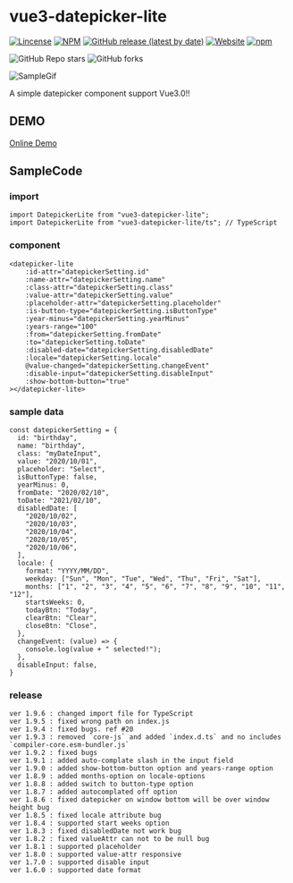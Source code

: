 # vue3-datepicker-lite

[![Lincense](https://img.shields.io/github/license/linmasahiro/vue3-datepicker-lite)](https://github.com/linmasahiro/vue3-datepicker-lite/blob/master/LICENSE) 
[![NPM](https://img.shields.io/npm/v/vue3-datepicker-lite)](https://www.npmjs.com/package/vue3-datepicker-lite)
[![GitHub release (latest by date)](https://img.shields.io/github/v/release/linmasahiro/vue3-datepicker-lite)](https://github.com/linmasahiro/vue3-datepicker-lite)
[![Website](https://img.shields.io/website?url=https%3A%2F%2Flinmasahiro.github.io%2Fvue3-datepicker-lite%2Fdist%2F)](https://linmasahiro.github.io/vue3-datepicker-lite/dist/)
[![npm](https://img.shields.io/npm/dm/vue3-datepicker-lite)](https://www.npmjs.com/package/vue3-datepicker-lite)

![GitHub Repo stars](https://img.shields.io/github/stars/linmasahiro/vue3-datepicker-lite?style=social)
![GitHub forks](https://img.shields.io/github/forks/linmasahiro/vue3-datepicker-lite?style=social)

![SampleGif](https://linmasahiro.github.io/vue3-datepicker-lite/sample.gif)

A simple datepicker component support Vue3.0!!

## DEMO

[Online Demo](https://linmasahiro.github.io/vue3-datepicker-lite/dist/)

## SampleCode

### import
    import DatepickerLite from "vue3-datepicker-lite";
    import DatepickerLite from "vue3-datepicker-lite/ts"; // TypeScript

### component
    <datepicker-lite
        :id-attr="datepickerSetting.id"
        :name-attr="datepickerSetting.name"
        :class-attr="datepickerSetting.class"
        :value-attr="datepickerSetting.value"
        :placeholder-attr="datepickerSetting.placeholder"
        :is-button-type="datepickerSetting.isButtonType"
        :year-minus="datepickerSetting.yearMinus"
        :years-range="100"
        :from="datepickerSetting.fromDate"
        :to="datepickerSetting.toDate"
        :disabled-date="datepickerSetting.disabledDate"
        :locale="datepickerSetting.locale"
        @value-changed="datepickerSetting.changeEvent"
        :disable-input="datepickerSetting.disableInput"
        :show-bottom-button="true"
    ></datepicker-lite>

### sample data
    const datepickerSetting = {
      id: "birthday",
      name: "birthday",
      class: "myDateInput",
      value: "2020/10/01",
      placeholder: "Select",
      isButtonType: false,
      yearMinus: 0,
      fromDate: "2020/02/10",
      toDate: "2021/02/10",
      disabledDate: [
        "2020/10/02",
        "2020/10/03",
        "2020/10/04",
        "2020/10/05",
        "2020/10/06",
      ],
      locale: {
        format: "YYYY/MM/DD",
        weekday: ["Sun", "Mon", "Tue", "Wed", "Thu", "Fri", "Sat"],
        months: ["1", "2", "3", "4", "5", "6", "7", "8", "9", "10", "11", "12"],
        startsWeeks: 0,
        todayBtn: "Today",
        clearBtn: "Clear",
        closeBtn: "Close",
      },
      changeEvent: (value) => {
        console.log(value + " selected!");
      },
      disableInput: false,
    }

### release
    ver 1.9.6 : changed import file for TypeScript
    ver 1.9.5 : fixed wrong path on index.js
    ver 1.9.4 : fixed bugs. ref #20
    ver 1.9.3 : removed `core-js` and added `index.d.ts` and no includes `compiler-core.esm-bundler.js`
    ver 1.9.2 : fixed bugs
    ver 1.9.1 : added auto-complate slash in the input field
    ver 1.9.0 : added show-bottom-button option and years-range option
    ver 1.8.9 : added months-option on locale-options
    ver 1.8.8 : added switch to button-type option
    ver 1.8.7 : added autocomplated off option
    ver 1.8.6 : fixed datepicker on window bottom will be over window height bug
    ver 1.8.5 : fixed locale attribute bug
    ver 1.8.4 : supported start weeks option
    ver 1.8.3 : fixed disabledDate not work bug
    ver 1.8.2 : fixed valueAttr can not to be null bug
    ver 1.8.1 : supported placeholder
    ver 1.8.0 : supported value-attr responsive
    ver 1.7.0 : supported disable input
    ver 1.6.0 : supported date format
